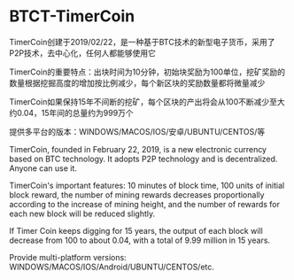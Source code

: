 # BTCT-TimerCoin

TimerCoin创建于2019/02/22，是一种基于BTC技术的新型电子货币，采用了P2P技术，去中心化，任何人都能够使用它

TimerCoin的重要特点：出块时间为10分钟，初始块奖励为100单位，挖矿奖励的数量根据挖掘高度的增加按比例减少，每个新区块的奖励数量都将微量减少

TimerCoin如果保持15年不间断的挖矿，每个区块的产出将会从100不断减少至大约0.04，15年间的总量约为999万个

提供多平台的版本：WINDOWS/MACOS/IOS/安卓/UBUNTU/CENTOS/等

TimerCoin, founded in February 22, 2019, is a new electronic currency based on BTC technology. It adopts P2P technology and is decentralized. Anyone can use it.

TimerCoin's important features: 10 minutes of block time, 100 units of initial block reward, the number of mining rewards decreases proportionally according to the increase of mining height, and the number of rewards for each new block will be reduced slightly.

If Timer Coin keeps digging for 15 years, the output of each block will decrease from 100 to about 0.04, with a total of 9.99 million in 15 years.

Provide multi-platform versions: WINDOWS/MACOS/IOS/Android/UBUNTU/CENTOS/etc.
